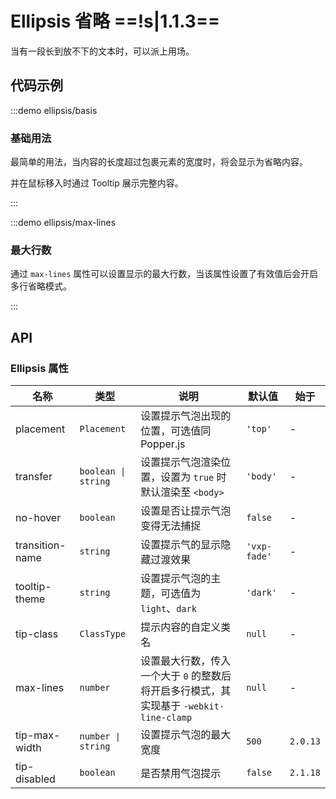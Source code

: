 # Ellipsis 省略 ==!s|1.1.3==

当有一段长到放不下的文本时，可以派上用场。

## 代码示例

:::demo ellipsis/basis

### 基础用法

最简单的用法，当内容的长度超过包裹元素的宽度时，将会显示为省略内容。

并在鼠标移入时通过 Tooltip 展示完整内容。

:::

:::demo ellipsis/max-lines

### 最大行数

通过 `max-lines` 属性可以设置显示的最大行数，当该属性设置了有效值后会开启多行省略模式。

:::

## API

### Ellipsis 属性

| 名称            | 类型                | 说明                                                                                   | 默认值       | 始于     |
| --------------- | ------------------- | -------------------------------------------------------------------------------------- | ------------ | -------- |
| placement       | `Placement`         | 设置提示气泡出现的位置，可选值同 Popper.js                                             | `'top'`      | -        |
| transfer        | `boolean \| string` | 设置提示气泡渲染位置，设置为 `true` 时默认渲染至 `<body>`                              | `'body'`     | -        |
| no-hover        | `boolean`           | 设置是否让提示气泡变得无法捕捉                                                         | `false`      | -        |
| transition-name | `string`            | 设置提示气的显示隐藏过渡效果                                                           | `'vxp-fade'` | -        |
| tooltip-theme   | `string`            | 设置提示气泡的主题，可选值为 `light`、`dark`                                           | `'dark'`     | -        |
| tip-class       | `ClassType`         | 提示内容的自定义类名                                                                   | `null`       | -        |
| max-lines       | `number`            | 设置最大行数，传入一个大于 `0` 的整数后将开启多行模式，其实现基于 `-webkit-line-clamp` | `null`       | -        |
| tip-max-width   | `number \| string`  | 设置提示气泡的最大宽度                                                                 | `500`        | `2.0.13` |
| tip-disabled    | `boolean`           | 是否禁用气泡提示                                                                       | `false`      | `2.1.18` |
